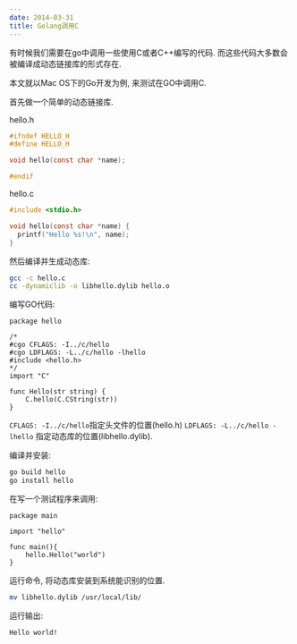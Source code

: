 ```yaml
---
date: 2014-03-31
title: Golang调用C
---
```


有时候我们需要在go中调用一些使用C或者C++编写的代码. 而这些代码大多数会被编译成动态链接库的形式存在.

本文就以Mac OS下的Go开发为例, 来测试在GO中调用C.

首先做一个简单的动态链接库.

hello.h

```c
#ifndef HELLO_H
#define HELLO_H

void hello(const char *name);

#endif
```

hello.c

```c
#include <stdio.h>

void hello(const char *name) {
  printf("Hello %s!\n", name);
}
```

然后编译并生成动态库:

```bash
gcc -c hello.c
cc -dynamiclib -o libhello.dylib hello.o
```

编写GO代码:

```golang
package hello

/*
#cgo CFLAGS: -I../c/hello
#cgo LDFLAGS: -L../c/hello -lhello
#include <hello.h>
*/
import "C"

func Hello(str string) {
	C.hello(C.CString(str))
}
```

`CFLAGS: -I../c/hello`指定头文件的位置(hello.h)
`LDFLAGS: -L../c/hello -lhello` 指定动态库的位置(libhello.dylib).

编译并安装:

```bash
go build hello
go install hello
```

在写一个测试程序来调用:

```golang
package main

import "hello"

func main(){
    hello.Hello("world")
}
```

运行命令, 将动态库安装到系统能识别的位置.

```bash
mv libhello.dylib /usr/local/lib/
```

运行输出:

```
Hello world!
```
